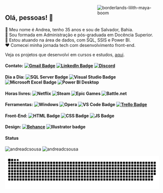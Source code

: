 <!-- **andreadcsousa/andreadcsousa** is a ✨ _special_ ✨ repository because its `README.md` (this file) appears on your GitHub profile. -->

<img align="right" width="40%" alt="borderlands-lilith-maya-boom" src="https://24.media.tumblr.com/2f8deab112ba5ac1b940218990b82a71/tumblr_mii3f4R5NP1rw8jabo6_250.gif">

## Olá, pessoas! 👋

:purple_heart: Meu nome é Andrea, tenho 35 anos e sou de Salvador, Bahia.  
:blue_heart: Sou formada em Administração e pós-graduada em Docência Superior.  
:green_heart: Estou atuando na área de dados, com SQL, SSIS e Power BI.  
:heart: Comecei minha jornada tech com desenvolvimento front-end.

Veja os projetos que desenvolvi em cursos e estudos, [aqui](https://andreadcsousa.github.io/).

#### Contato: [![Gmail Badge](https://img.shields.io/badge/Gmail-D14836?style=for-the-badge&logo=gmail&logoColor=white)](mailto:andrea.dcsousa@gmail.com) [![LinkedIn Badge](https://img.shields.io/badge/LinkedIn-0077B5?style=for-the-badge&logo=linkedin&logoColor=white)](https://www.linkedin.com/in/andrea-dcsousa/) [![Discord](https://img.shields.io/badge/Discord-5865F2?style=for-the-badge&logo=discord&logoColor=white)](https://discord.com/channels/@pinkaguilera#3044)

#### Dia a Dia: ![SQL Server Badge](https://img.shields.io/badge/SQL%20Server-CC2927?style=for-the-badge&logo=microsoft%20sql%20server&logoColor=white) ![Visual Studio Badge](https://img.shields.io/badge/Visual_Studio-5C2D91?style=for-the-badge&logo=visual%20studio&logoColor=white) ![Microsoft Excel Badge](https://img.shields.io/badge/Excel-217346?style=for-the-badge&logo=microsoft-excel&logoColor=white) ![Power BI Desktop](https://img.shields.io/badge/Power_BI-F2C811?style=for-the-badge&logo=Power%20BI&logoColor=black)

#### Horas livres: ![Netflix](https://img.shields.io/badge/Netflix-E50914?style=for-the-badge&logo=netflix&logoColor=white) ![Steam](https://img.shields.io/badge/Steam-000000?style=for-the-badge&logo=steam&logoColor=white) ![Epic Games](https://img.shields.io/badge/Epic%20Games-313131?style=for-the-badge&logo=Epic%20Games&logoColor=white) ![Battle.net](https://img.shields.io/badge/Battle.net-000?style=for-the-badge&logo=battle.net&logoColor=148EFF)

#### Ferramentas: ![Windows](https://img.shields.io/badge/Windows-0078D6?style=for-the-badge&logo=windows&logoColor=white) ![Opera](https://img.shields.io/badge/Opera-FF1B2D?style=for-the-badge&logo=Opera&logoColor=white) ![VS Code Badge](https://img.shields.io/badge/VS_Code-0078D4?style=for-the-badge&logo=visual%20studio%20code&logoColor=white) [![Trello Badge](https://img.shields.io/badge/Trello-0052CC?style=for-the-badge&logo=trello&logoColor=white)](https://trello.com/b/vZhI01ls/tecnologia)

#### Front-End: ![HTML Badge](https://img.shields.io/badge/HTML5-E34F26?style=for-the-badge&logo=html5&logoColor=white) ![CSS Badge](https://img.shields.io/badge/CSS3-1572B6?style=for-the-badge&logo=css3&logoColor=white) ![JS Badge](https://img.shields.io/badge/JavaScript-F7DF1E?style=for-the-badge&logo=javascript&logoColor=black)

#### Design: [![Behance](https://img.shields.io/badge/-Behance-blue?style=for-the-badge&logo=behance&logoColor=white)](https://www.behance.net/andrea-sousa) ![Illustrator badge](https://img.shields.io/badge/Illustrator-FF9A00?style=for-the-badge&logo=adobe%20illustrator&logoColor=white)

#### Status

<div>
  <img height="180em" src="https://github-readme-stats.vercel.app/api?username=andreadcsousa&show_icons=true&include_all_commits=true&hide_border=true&theme=outrun" alt="andreadcsousa" />
  <img height="180em" src="https://github-readme-stats.vercel.app/api/top-langs?username=andreadcsousa&layout=compact&include_all_commits&hide_border=true&theme=outrun" alt="andreadcsousa" />
</div>

![Snake animation](https://github.com/andreadcsousa/andreadcsousa/blob/output/github-contribution-grid-snake.svg)
